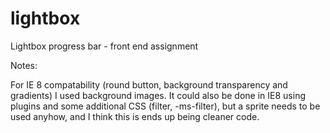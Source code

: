 lightbox
========

Lightbox progress bar - front end assignment


Notes: 

For IE 8 compatability (round button, background transparency and gradients) I used background images. It could also be done in IE8 using plugins and some additional CSS (filter, -ms-filter), but a sprite needs to be used anyhow, and I think this is ends up being cleaner code.

